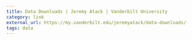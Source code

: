```yaml
---
title: Data Downloads | Jeremy Atack | Vanderbilt University
category: link
external_url: https://my.vanderbilt.edu/jeremyatack/data-downloads/
tags: data
---
```

